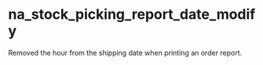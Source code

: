 # na_stock_picking_report_date_modify
Removed the hour from the shipping date when printing an order report.
